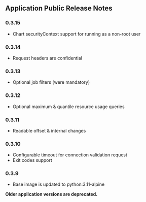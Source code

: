 ## Application Public Release Notes

### 0.3.15
- Chart securityContext support for running as a non-root user 

### 0.3.14
- Request headers are confidential

### 0.3.13
- Optional job filters (were mandatory)

### 0.3.12
- Optional maximum & quantile resource usage queries

### 0.3.11
- Readable offset & internal changes

### 0.3.10
- Configurable timeout for connection validation request
- Exit codes support

### 0.3.9
- Base image is updated to python:3.11-alpine

**Older application versions are deprecated.**